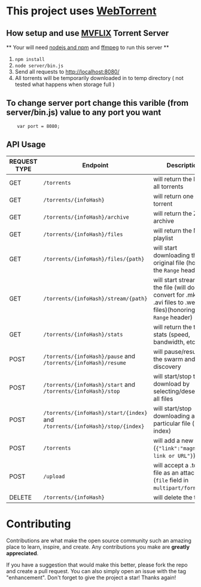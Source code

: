 # This project uses <a href="https://webtorrent.io/">WebTorrent</a>

## How setup and use <a href="http://mvflix.stream/">MVFLIX</a> Torrent Server

** Your will need <a href="https://nodejs.dev/">nodejs and npm</a> and <a href="https://ffmpeg.org/">ffmpeg</a> to run this server **
1. `npm install`
2. `node server/bin.js`
3. Send all requests to [http://localhost:8080/](http://localhost:8080)
4. All torrents will be temporarily downloaded in to temp directory ( not tested what happens when storage full )

## To change server port change this varible (from server/bin.js) value to any port you want

```JS
    var port = 8080;
```
## API Usage

REQUEST TYPE | Endpoint | Description
--- | --- | ---
GET | `/torrents` | will return the list of all torrents
GET | `/torrents/{infoHash}` | will return one torrent
GET | `/torrents/{infoHash}/archive` | will return the ZIP archive
GET | `/torrents/{infoHash}/files` | will return the M3U playlist
GET | `/torrents/{infoHash}/files/{path}` | will start downloading the original file (honoring the `Range` header)
GET | `/torrents/{infoHash}/stream/{path}` | will start streaming the file (will do a live convert for .mkv and .avi files to .webm files)(honoring the `Range` header)
GET | `/torrents/{infoHash}/stats` | will return the torrent stats (speed, bandwidth, etc.)
POST | `/torrents/{infoHash}/pause` and <br>`/torrents/{infoHash}/resume` | will pause/resume the swarm and peer discovery
POST | `/torrents/{infoHash}/start` and <br>`/torrents/{infoHash}/stop` | will start/stop the download by selecting/deselecting all files
POST | `/torrents/{infoHash}/start/{index}` and <br>`/torrents/{infoHash}/stop/{index}` | will start/stop downloading a particular file (by index)
POST | `/torrents` | will add a new torrent (`{"link":"magnet link or URL"}`)
POST | `/upload` | will accept a .torrent file as an attachment (`file` field in `multipart/form-data`)
DELETE | `/torrents/{infoHash}` | will delete the torrent

# Contributing

Contributions are what make the open source community such an amazing place to learn, inspire, and create. Any contributions you make are **greatly appreciated**.

If you have a suggestion that would make this better, please fork the repo and create a pull request. You can also simply open an issue with the tag "enhancement".
Don't forget to give the project a star! Thanks again!
